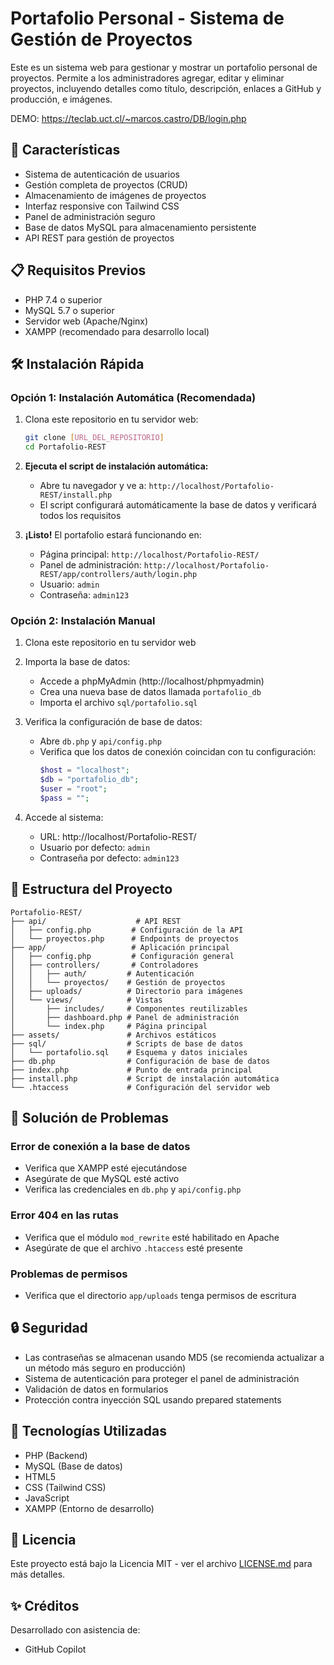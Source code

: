 # Portafolio Personal - Sistema de Gestión de Proyectos

Este es un sistema web para gestionar y mostrar un portafolio personal de proyectos. Permite a los administradores agregar, editar y eliminar proyectos, incluyendo detalles como título, descripción, enlaces a GitHub y producción, e imágenes.

DEMO: https://teclab.uct.cl/~marcos.castro/DB/login.php

## 🚀 Características

- Sistema de autenticación de usuarios
- Gestión completa de proyectos (CRUD)
- Almacenamiento de imágenes de proyectos
- Interfaz responsive con Tailwind CSS
- Panel de administración seguro
- Base de datos MySQL para almacenamiento persistente
- API REST para gestión de proyectos

## 📋 Requisitos Previos

- PHP 7.4 o superior
- MySQL 5.7 o superior
- Servidor web (Apache/Nginx)
- XAMPP (recomendado para desarrollo local)

## 🛠️ Instalación Rápida

### Opción 1: Instalación Automática (Recomendada)

1. Clona este repositorio en tu servidor web:
   ```bash
   git clone [URL_DEL_REPOSITORIO]
   cd Portafolio-REST
   ```

2. **Ejecuta el script de instalación automática:**
   - Abre tu navegador y ve a: `http://localhost/Portafolio-REST/install.php`
   - El script configurará automáticamente la base de datos y verificará todos los requisitos

3. **¡Listo!** El portafolio estará funcionando en:
   - Página principal: `http://localhost/Portafolio-REST/`
   - Panel de administración: `http://localhost/Portafolio-REST/app/controllers/auth/login.php`
   - Usuario: `admin`
   - Contraseña: `admin123`

### Opción 2: Instalación Manual

1. Clona este repositorio en tu servidor web

2. Importa la base de datos:
   - Accede a phpMyAdmin (http://localhost/phpmyadmin)
   - Crea una nueva base de datos llamada `portafolio_db`
   - Importa el archivo `sql/portafolio.sql`

3. Verifica la configuración de base de datos:
   - Abre `db.php` y `api/config.php`
   - Verifica que los datos de conexión coincidan con tu configuración:
     ```php
     $host = "localhost";
     $db = "portafolio_db";
     $user = "root";
     $pass = "";
     ```

4. Accede al sistema:
   - URL: http://localhost/Portafolio-REST/
   - Usuario por defecto: `admin`
   - Contraseña por defecto: `admin123`

## 📁 Estructura del Proyecto

```
Portafolio-REST/
├── api/                    # API REST
│   ├── config.php         # Configuración de la API
│   └── proyectos.php      # Endpoints de proyectos
├── app/                   # Aplicación principal
│   ├── config.php         # Configuración general
│   ├── controllers/       # Controladores
│   │   ├── auth/         # Autenticación
│   │   └── proyectos/    # Gestión de proyectos
│   ├── uploads/          # Directorio para imágenes
│   └── views/            # Vistas
│       ├── includes/     # Componentes reutilizables
│       ├── dashboard.php # Panel de administración
│       └── index.php     # Página principal
├── assets/               # Archivos estáticos
├── sql/                  # Scripts de base de datos
│   └── portafolio.sql    # Esquema y datos iniciales
├── db.php                # Configuración de base de datos
├── index.php             # Punto de entrada principal
├── install.php           # Script de instalación automática
└── .htaccess             # Configuración del servidor web
```

## 🔧 Solución de Problemas

### Error de conexión a la base de datos
- Verifica que XAMPP esté ejecutándose
- Asegúrate de que MySQL esté activo
- Verifica las credenciales en `db.php` y `api/config.php`

### Error 404 en las rutas
- Verifica que el módulo `mod_rewrite` esté habilitado en Apache
- Asegúrate de que el archivo `.htaccess` esté presente

### Problemas de permisos
- Verifica que el directorio `app/uploads` tenga permisos de escritura

## 🔒 Seguridad

- Las contraseñas se almacenan usando MD5 (se recomienda actualizar a un método más seguro en producción)
- Sistema de autenticación para proteger el panel de administración
- Validación de datos en formularios
- Protección contra inyección SQL usando prepared statements

## 🎨 Tecnologías Utilizadas

- PHP (Backend)
- MySQL (Base de datos)
- HTML5
- CSS (Tailwind CSS)
- JavaScript
- XAMPP (Entorno de desarrollo)

## 📄 Licencia

Este proyecto está bajo la Licencia MIT - ver el archivo [LICENSE.md](LICENSE.md) para más detalles.

## ✨ Créditos

Desarrollado con asistencia de:
- GitHub Copilot
